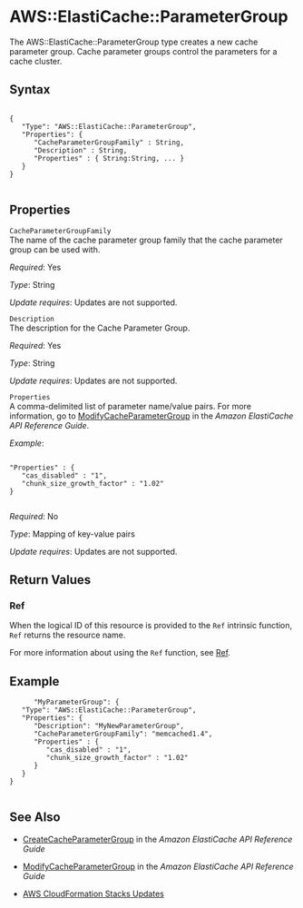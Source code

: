 AWS::ElastiCache::ParameterGroup
================================

The AWS::ElastiCache::ParameterGroup type creates a new cache parameter group. Cache parameter groups control the parameters for a cache cluster.

Syntax
------

``` {.programlisting}
      
{
   "Type": "AWS::ElastiCache::ParameterGroup",
   "Properties": {
      "CacheParameterGroupFamily" : String,
      "Description" : String,
      "Properties" : { String:String, ... }
   }
}     
    
```

Properties
----------

 `CacheParameterGroupFamily`   
The name of the cache parameter group family that the cache parameter group can be used with.

*Required*: Yes

*Type*: String

*Update requires*: Updates are not supported.

 `Description`   
The description for the Cache Parameter Group.

*Required*: Yes

*Type*: String

*Update requires*: Updates are not supported.

 `Properties`   
A comma-delimited list of parameter name/value pairs. For more information, go to [ModifyCacheParameterGroup](http://docs.aws.amazon.com/AmazonElastiCache/latest/APIReference/API_ModifyCacheParameterGroup.html) in the *Amazon ElastiCache API Reference Guide*.

*Example*:

``` {.programlisting}
            
"Properties" : {
   "cas_disabled" : "1",
   "chunk_size_growth_factor" : "1.02"
}              
          
```

*Required*: No

*Type*: Mapping of key-value pairs

*Update requires*: Updates are not supported.

Return Values
-------------

### Ref

When the logical ID of this resource is provided to the `Ref` intrinsic function, `Ref` returns the resource name.

For more information about using the `Ref` function, see [Ref](intrinsic-function-reference-ref.html "Ref").

Example
-------

``` {.programlisting}
      "MyParameterGroup": {
   "Type": "AWS::ElastiCache::ParameterGroup",
   "Properties": {
      "Description": "MyNewParameterGroup",
      "CacheParameterGroupFamily": "memcached1.4",
      "Properties" : {
         "cas_disabled" : "1",
         "chunk_size_growth_factor" : "1.02"
      }
   }
}
    
```

See Also
--------

-   [CreateCacheParameterGroup](http://docs.aws.amazon.com/AmazonElastiCache/latest/APIReference/API_CreateCacheParameterGroup.html) in the *Amazon ElastiCache API Reference Guide*

-   [ModifyCacheParameterGroup](http://docs.aws.amazon.com/AmazonElastiCache/latest/APIReference/API_ModifyCacheParameterGroup.html) in the *Amazon ElastiCache API Reference Guide*

-   [AWS CloudFormation Stacks Updates](using-cfn-updating-stacks.html "AWS CloudFormation Stacks Updates")


